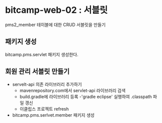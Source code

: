 # bitcamp-web-02 : 서블릿
pms2_member 테이블에 대한 CRUD 서블릿을 만들기

## 패키지 생성
bitcamp.pms.servlet 패키지 생성한다.

## 회원 관리 서블릿 만들기
- servelt-api 의존 라이브러리 추가하기
   - mavenrepository.com에서 servlet-api 라이브러리 검색
   - build.gradle에 라이브러리 등록
   -'gradle eclipse' 실행하여 .classpath 파일 갱신
   - 이클립스 프로젝트 refresh
- bitcamp.pms.serlvet.member 패키지 생성



